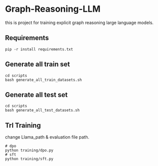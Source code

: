 # Graph-Reasoning-LLM
this is project for training explicit graph reasoning large language models.

## Requirements

```
pip -r install requirements.txt
```

## Generate all train set

```
cd scripts
bash generate_all_train_datasets.sh
```

## Generate all test set

```
cd scripts
bash generate_all_test_datasets.sh
```

## Trl Training

change Llama_path & evaluation file path.

```
# dpo
python training/dpo.py 
# sft
python training/sft.py
```
